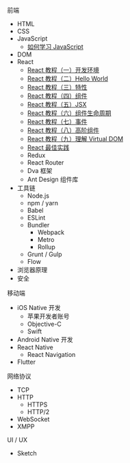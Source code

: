 前端
- HTML
- CSS
- JavaScript
    - [如何学习 JavaScript]()
- DOM
- React
    - [React 教程（一）开发环境]()
    - [React 教程（二）Hello World]()
    - [React 教程（三）特性]()
    - [React 教程（四）组件]()
    - [React 教程（五）JSX]()
    - [React 教程（六）组件生命周期]()
    - [React 教程（七）事件]()
    - [React 教程（八）高阶组件]()
    - [React 教程（九）理解 Virtual DOM]()
    - [React 最佳实践](react-best-practices.md)
    - Redux
    - React Router
    - Dva 框架
    - Ant Design 组件库
- 工具链
    - Node.js
    - npm / yarn
    - Babel
    - ESLint
    - Bundler
        - Webpack
        - Metro
        - Rollup
    - Grunt / Gulp
    - Flow
- 浏览器原理
- 安全

移动端
- iOS Native 开发
    - 苹果开发者账号
    - Objective-C
    - Swift
- Android Native 开发
- React Native
    - React Navigation
- Flutter

网络协议
- TCP
- HTTP
    - HTTPS
    - HTTP/2
- WebSocket
- XMPP

UI / UX
- Sketch